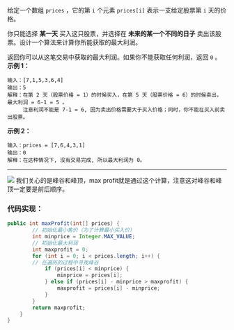 给定一个数组 `prices` ，它的第 `i` 个元素 `prices[i]` 表示一支给定股票第 `i` 天的价格。

你只能选择 **某一天** 买入这只股票，并选择在 **未来的某一个不同的日子** 卖出该股票。设计一个算法来计算你所能获取的最大利润。

返回你可以从这笔交易中获取的最大利润。如果你不能获取任何利润，返回 `0` 。
**示例 1：**
```
输入：[7,1,5,3,6,4]
输出：5
解释：在第 2 天（股票价格 = 1）的时候买入，在第 5 天（股票价格 = 6）的时候卖出，最大利润 = 6-1 = 5 。
     注意利润不能是 7-1 = 6, 因为卖出价格需要大于买入价格；同时，你不能在买入前卖出股票。
```
**示例 2：**
```
输入：prices = [7,6,4,3,1]
输出：0
解释：在这种情况下, 没有交易完成, 所以最大利润为 0。
```
--- 
![](https://pic1.zhimg.com/v2-eae19025ace0aadb42b86de41f46c600_1440w.png)
我们关心的是峰谷和峰顶，max profit就是通过这个计算，注意这对峰谷和峰顶一定要是前后顺序。
### 代码实现：
```java
public int maxProfit(int[] prices) {
        // 初始化最小售价（为了计算最小买入价）
        int minprice = Integer.MAX_VALUE;
        // 初始化最大利润
        int maxprofit = 0;
        for (int i = 0; i < prices.length; i++) {
        // 在遍历的过程中寻找峰谷
            if (prices[i] < minprice) {
                minprice = prices[i];
            } else if (prices[i] - minprice > maxprofit) {
                maxprofit = prices[i] - minprice;
            }
        }
        return maxprofit;
    }
}
```

